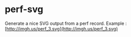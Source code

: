 perf-svg
========

Generate a nice SVG output from a perf record. Example : [http://imgh.us/perf_3.svg](http://imgh.us/perf_3.svg)
